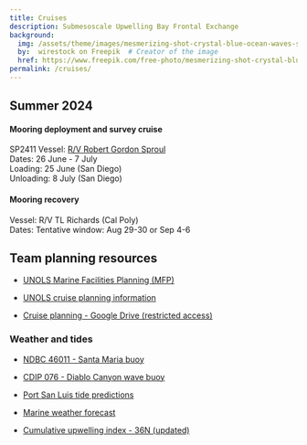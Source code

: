 ```yaml
---
title: Cruises
description: Submesoscale Upwelling Bay Frontal Exchange
background:
  img: /assets/theme/images/mesmerizing-shot-crystal-blue-ocean-waves-smaller.png
  by:  wirestock on Freepik  # Creator of the image
  href: https://www.freepik.com/free-photo/mesmerizing-shot-crystal-blue-ocean-waves_17530073.htm#query=ocean%20background&position=3&from_view=keyword&trac
permalink: /cruises/
---
```


## Summer 2024

#### Mooring deployment and survey cruise

SP2411
Vessel: [R/V Robert Gordon Sproul](https://scripps.ucsd.edu/ships/sproul)  
Dates: 26 June - 7 July  
Loading: 25 June (San Diego)  
Unloading: 8 July (San Diego)  

#### Mooring recovery

Vessel: R/V TL Richards (Cal Poly)  
Dates: Tentative window: Aug 29-30 or Sep 4-6

## Team planning resources

* [UNOLS Marine Facilities Planning (MFP)](https://mfp.us/)

* [UNOLS cruise planning information](https://www.unols.org/vessel-schedules/cruise-planning-information)

* [Cruise planning - Google Drive (restricted access)](https://drive.google.com/drive/folders/1qpKtVWYhwcbYkcDVA9oJ97laUhW7snCm?usp=sharing)

### Weather and tides

* [NDBC 46011 - Santa Maria buoy](https://www.ndbc.noaa.gov/station_page.php?station=46011)

* [CDIP 076 - Diablo Canyon wave buoy](https://cdip.ucsd.edu/m/products/summary/?stn=076p1)

* [Port San Luis tide predictions](https://tidesandcurrents.noaa.gov/noaatidepredictions.html?id=9412110&units=standard&bdate=20240626&edate=20240708&timezone=LST/LDT&clock=12hour&datum=MLLW&interval=hilo&action=dailychart)

* [Marine weather forecast](https://marine.weather.gov/MapClick.php?zoneid=PZZ645)

* [Cumulative upwelling index - 36N (updated)](/pages/images/SLO-Bay-SST-labeled.png)